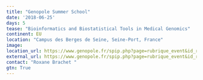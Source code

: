 ```yaml
---
title: "Genopole Summer School"
date: '2018-06-25'
days: 5
tease: "Bioinformatics and Biostatistical Tools in Medical Genomics"
continent: EU
location: "Campus des Berges de Seine, Seine-Port, France"
image: 
location_url: https://www.genopole.fr/spip.php?page=rubrique_event&id_rubrique=1111&event=1108
external_url: https://www.genopole.fr/spip.php?page=rubrique_event&id_rubrique=1108&event=1108
contact: "Roxane Brachet "
gtn: True
---
```

